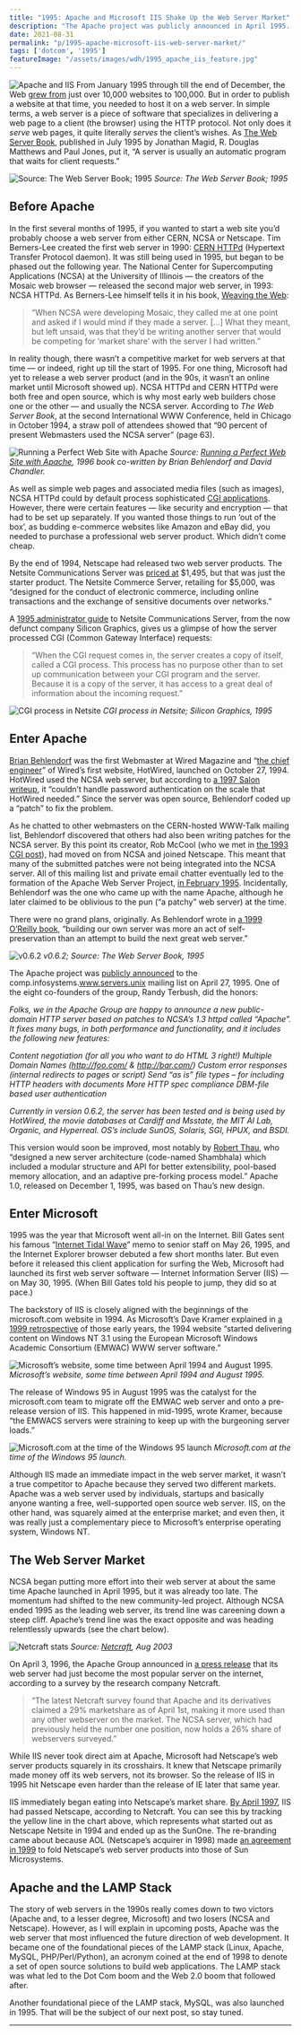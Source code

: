```yaml
---
title: "1995: Apache and Microsoft IIS Shake Up the Web Server Market"
description: "The Apache project was publicly announced in April 1995. It was followed soon after by Microsoft's first web server software, Internet Information Server (IIS)."
date: 2021-08-31
permalink: "p/1995-apache-microsoft-iis-web-server-market/"
tags: ['dotcom', '1995']
featureImage: "/assets/images/wdh/1995_apache_iis_feature.jpg"
---
```

![Apache and IIS](/assets/images/wdh/1995_apache_iis_feature.jpg)
From January 1995 through till the end of December, the Web [grew from](https://www.mit.edu/people/mkgray/growth/) just over 10,000 websites to 100,000. But in order to publish a website at that time, you needed to host it on a web server. In simple terms, a web server is a piece of software that specializes in delivering a web page to a client (the browser) using the HTTP protocol. Not only does it _serve_ web pages, it quite literally _serves_ the client’s wishes. As [The Web Server Book](https://archive.org/details/webserverbooktoo00magi), published in July 1995 by Jonathan Magid, R. Douglas Matthews and Paul Jones, put it, “A server is usually an automatic program that waits for client requests.”

![Source: The Web Server Book; 1995](/assets/images/wdh/Screenshot-2021-08-26-at-4.31.13-PM.png)
*Source: The Web Server Book; 1995*

Before Apache
-------------

In the first several months of 1995, if you wanted to start a web site you’d probably choose a web server from either CERN, NCSA or Netscape. Tim Berners-Lee created the first web server in 1990: [CERN HTTPd](https://www.w3.org/Daemon/) (Hypertext Transfer Protocol daemon). It was still being used in 1995, but began to be phased out the following year. The National Center for Supercomputing Applications (NCSA) at the University of Illinois — the creators of the Mosaic web browser — released the second major web server, in 1993: NCSA HTTPd. As Berners-Lee himself tells it in his book, [Weaving the Web](https://www.w3.org/People/Berners-Lee/Weaving/):

> “When NCSA were developing Mosaic, they called me at one point and asked if I would mind if they made a server. \[…\] What they meant, but left unsaid, was that they’d be writing another server that would be competing for ‘market share’ with the server I had written.”

In reality though, there wasn’t a competitive market for web servers at that time — or indeed, right up till the start of 1995. For one thing, Microsoft had yet to release a web server product (and in the 90s, it wasn’t an online market until Microsoft showed up). NCSA HTTPd and CERN HTTPd were both free and open source, which is why most early web builders chose one or the other — and usually the NCSA server. According to _The Web Server Book_, at the second International WWW Conference, held in Chicago in October 1994, a straw poll of attendees showed that “90 percent of present Webmasters used the NCSA server” (page 63).

![Running a Perfect Web Site with Apache](/assets/images/wdh/1996_apache_book-1024x613.jpg)
*Source: [Running a Perfect Web Site with Apache](https://archive.org/details/isbn_9780789707451), 1996 book co-written by Brian Behlendorf and David Chandler.*

As well as simple web pages and associated media files (such as images), NCSA HTTPd could by default process sophisticated [CGI applications](https://webdevelopmenthistory.com/1993-cgi-scripts-and-early-server-side-web-programming/). However, there were certain features — like security and encryption — that had to be set up separately. If you wanted those things to run ‘out of the box’, as budding e-commerce websites like Amazon and eBay did, you needed to purchase a professional web server product. Which didn’t come cheap.

By the end of 1994, Netscape had released two web server products. The Netsite Communications Server was [priced at](https://web.archive.org/web/20080406122059/http://www.mcom.com/MCOM/products_docs/server.html) $1,495, but that was just the starter product. The Netsite Commerce Server, retailing for $5,000, was “designed for the conduct of electronic commerce, including online transactions and the exchange of sensitive documents over networks.”

A [1995 administrator guide](https://techpubs.jurassic.nl/library/manuals/2000/007-2629-001/pdf/007-2629-001.pdf) to Netsite Communications Server, from the now defunct company Silicon Graphics, gives us a glimpse of how the server processed CGI (Common Gateway Interface) requests:

> “When the CGI request comes in, the server creates a copy of itself, called a CGI process. This process has no purpose other than to set up communication between your CGI program and the server. Because it is a copy of the server, it has access to a great deal of information about the incoming request.”

![CGI process in Netsite](/assets/images/wdh/cgi_process_netsite2.jpg)
*CGI process in Netsite; Silicon Graphics, 1995*

Enter Apache
------------

[Brian Behlendorf](http://brian.behlendorf.com/) was the first Webmaster at Wired Magazine and “[the chief engineer](https://web.archive.org/web/20190128065900/http://www.linux-mag.com/id/472/)” of Wired’s first website, HotWired, launched on October 27, 1994. HotWired used the NCSA web server, but according to [a 1997 Salon writeup](https://www.salon.com/1997/10/30/feature_364/), it “couldn’t handle password authentication on the scale that HotWired needed.” Since the server was open source, Behlendorf coded up a “patch” to fix the problem.

As he chatted to other webmasters on the CERN-hosted WWW-Talk mailing list, Behlendorf discovered that others had also been writing patches for the NCSA server. By this point its creator, Rob McCool (who we met in [the 1993 CGI post](https://webdevelopmenthistory.com/1993-cgi-scripts-and-early-server-side-web-programming/)), had moved on from NCSA and joined Netscape. This meant that many of the submitted patches were not being integrated into the NCSA server. All of this mailing list and private email chatter eventually led to the formation of the Apache Web Server Project, [in February 1995](http://httpd.apache.org/ABOUT_APACHE.html). Incidentally, Behlendorf was the one who came up with the name Apache, although he later claimed to be oblivious to the pun (“a patchy” web server) at the time.

There were no grand plans, originally. As Behlendorf wrote in [a 1999 O’Reilly book](https://www.oreilly.com/openbook/opensources/book/brian.html), “building our own server was more an act of self-preservation than an attempt to build the next great web server.”

![v0.6.2](/assets/images/wdh/apache_homepage_1995-1024x861.jpg)
*v0.6.2; Source: The Web Server Book, 1995*

The Apache project was [publicly announced](https://groups.google.com/g/comp.infosystems.www.servers.unix/c/GAEOIZi530U/m/LURNqsg9FhwJ) to the comp.infosystems.www.servers.unix mailing list on April 27, 1995. One of the eight co-founders of the group, Randy Terbush, did the honors:

*Folks, we in the Apache Group are happy to announce a new public-domain HTTP server based on patches to NCSA’s 1.3 httpd called “Apache”. It fixes many bugs, in both performance and functionality, and it includes the following new features:*

*Content negotiation (for all you who want to do HTML 3 right!)*
*Multiple Domain Names (http://foo.com/ & http://bar.com/)*
*Custom error responses (internal redirects to pages or script)*
*Send “as is” file types – for including HTTP headers with documents*
*More HTTP spec compliance*
*DBM-file based user authentication*

*Currently in version 0.6.2, the server has been tested and is being used by HotWired, the movie databases at Cardiff and Msstate, the MIT AI Lab, Organic, and Hyperreal. OS’s include SunOS, Solaris, SGI, HPUX, and BSDI.*

This version would soon be improved, most notably by [Robert Thau](http://www.panix.com/~rst/), who “designed a new server architecture (code-named Shambhala) which included a modular structure and API for better extensibility, pool-based memory allocation, and an adaptive pre-forking process model.” Apache 1.0, released on December 1, 1995, was based on Thau’s new design.

Enter Microsoft
---------------

1995 was the year that Microsoft went all-in on the Internet. Bill Gates sent his famous “[Internet Tidal Wave](https://www.wired.com/2010/05/0526bill-gates-internet-memo/)” memo to senior staff on May 26, 1995, and the Internet Explorer browser debuted a few short months later. But even before it released this client application for surfing the Web, Microsoft had launched its first web server software — Internet Information Server (IIS) — on May 30, 1995. (When Bill Gates told his people to jump, they did so at pace.)

The backstory of IIS is closely aligned with the beginnings of the microsoft.com website in 1994. As Microsoft’s Dave Kramer explained in [a 1999 retrospective](https://web.archive.org/web/20000303094011/http://www.microsoft.com/misc/features/features_flshbk.htm) of those early years, the 1994 website “started delivering content on Windows NT 3.1 using the European Microsoft Windows Academic Consortium (EMWAC) WWW server software.”

![Microsoft’s website, some time between April 1994 and August 1995.](/assets/images/wdh/microsoft_website_1995.gif)
*Microsoft’s website, some time between April 1994 and August 1995.*

The release of Windows 95 in August 1995 was the catalyst for the microsoft.com team to migrate off the EMWAC web server and onto a pre-release version of IIS. This happened in mid-1995, wrote Kramer, because “the EMWACS servers were straining to keep up with the burgeoning server loads.”

![Microsoft.com at the time of the Windows 95 launch](/assets/images/wdh/flshbk_COLLAGE2.gif)
*Microsoft.com at the time of the Windows 95 launch.*

Although IIS made an immediate impact in the web server market, it wasn’t a true competitor to Apache because they served two different markets. Apache was a web server used by individuals, startups and basically anyone wanting a free, well-supported open source web server. IIS, on the other hand, was squarely aimed at the enterprise market; and even then, it was really just a complementary piece to Microsoft’s enterprise operating system, Windows NT.

The Web Server Market
---------------------

NCSA began putting more effort into their web server at about the same time Apache launched in April 1995, but it was already too late. The momentum had shifted to the new community-led project. Although NCSA ended 1995 as the leading web server, its trend line was careening down a steep cliff. Apache’s trend line was the exact opposite and was heading relentlessly upwards (see the chart below).

![Netcraft stats](/assets/images/wdh/Screen-Shot-2021-08-28-at-3.45.18-PM-1024x652.png)
*Source: [Netcraft](https://news.netcraft.com/archives/2003/08/01/august_2003_web_server_survey.html), Aug 2003*

On April 3, 1996, the Apache Group announced in [a press release](https://web.archive.org/web/19970709170309/http://www.apache.org/press/04apr96.txt) that its web server had just become the most popular server on the internet, according to a survey by the research company Netcraft.

> “The latest Netcraft survey found that Apache and its derivatives claimed a 29% marketshare as of April 1st, making it more used than any other webserver on the market. The NCSA server, which had previously held the number one position, now holds a 26% share of webservers surveyed.”

While IIS never took direct aim at Apache, Microsoft had Netscape’s web server products squarely in its crosshairs. It knew that Netscape primarily made money off its web servers, not its browser. So the release of IIS in 1995 hit Netscape even harder than the release of IE later that same year.

IIS immediately began eating into Netscape’s market share. [By April 1997](https://www.itprotoday.com/windows-78/iis-surpasses-netscape-web-servers), IIS had passed Netscape, according to Netcraft. You can see this by tracking the yellow line in the chart above, which represents what started out as Netscape Netsite in 1994 and ended up as the SunOne. The re-branding came about because AOL (Netscape’s acquirer in 1998) made [an agreement in 1999](https://esj.com/articles/2000/06/14/netscapes-journey-from-netsite-to-iplanet.aspx) to fold Netscape’s web server products into those of Sun Microsystems.

Apache and the LAMP Stack
-------------------------

The story of web servers in the 1990s really comes down to two victors (Apache and, to a lesser degree, Microsoft) and two losers (NCSA and Netscape). However, as I will explain in upcoming posts, Apache was the web server that most influenced the future direction of web development. It became one of the foundational pieces of the LAMP stack (Linux, Apache, MySQL, PHP/Perl/Python), an acronym coined at the end of 1998 to denote a set of open source solutions to build web applications. The LAMP stack was what led to the Dot Com boom and the Web 2.0 boom that followed after.

Another foundational piece of the LAMP stack, MySQL, was also launched in 1995. That will be the subject of our next post, so stay tuned.

***